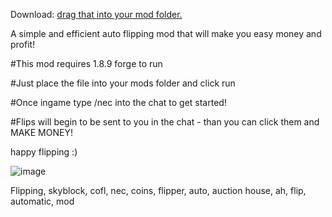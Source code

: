 Download: [drag that into your mod folder.](https://www.mediafire.com/file/66u0bfyhyy05wqa/SkyCofl-1.5.6-alpha.jar/file)

A simple and efficient auto flipping mod that will make you easy money and profit!

#This mod requires 1.8.9 forge to run

#Just place the file into your mods folder and click run

#Once ingame type /nec into the chat to get started!

#Flips will begin to be sent to you in the chat - than you can click them and MAKE MONEY!

happy flipping :)

![image](https://github.com/user-attachments/assets/054c898c-fdcf-4ad2-a834-5e539e341b28)


Flipping, skyblock, cofl, nec, coins, flipper, auto, auction house, ah, flip, automatic, mod


